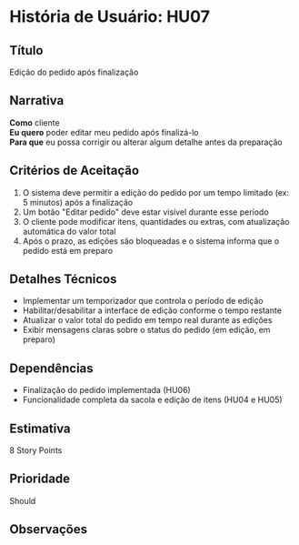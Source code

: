 # História de Usuário: HU07

## Título

Edição do pedido após finalização

## Narrativa

**Como** cliente  
**Eu quero** poder editar meu pedido após finalizá-lo  
**Para que** eu possa corrigir ou alterar algum detalhe antes da preparação

## Critérios de Aceitação

1. O sistema deve permitir a edição do pedido por um tempo limitado (ex: 5 minutos) após a finalização  
2. Um botão "Editar pedido" deve estar visível durante esse período  
3. O cliente pode modificar itens, quantidades ou extras, com atualização automática do valor total  
4. Após o prazo, as edições são bloqueadas e o sistema informa que o pedido está em preparo

## Detalhes Técnicos

- Implementar um temporizador que controla o período de edição  
- Habilitar/desabilitar a interface de edição conforme o tempo restante  
- Atualizar o valor total do pedido em tempo real durante as edições  
- Exibir mensagens claras sobre o status do pedido (em edição, em preparo)

## Dependências

- Finalização do pedido implementada (HU06)  
- Funcionalidade completa da sacola e edição de itens (HU04 e HU05)

## Estimativa

8 Story Points

## Prioridade

Should

## Observações
